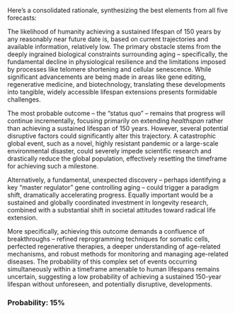 Here’s a consolidated rationale, synthesizing the best elements from all five forecasts:

The likelihood of humanity achieving a sustained lifespan of 150 years by any reasonably near future date is, based on current trajectories and available information, relatively low. The primary obstacle stems from the deeply ingrained biological constraints surrounding aging – specifically, the fundamental decline in physiological resilience and the limitations imposed by processes like telomere shortening and cellular senescence. While significant advancements are being made in areas like gene editing, regenerative medicine, and biotechnology, translating these developments into tangible, widely accessible lifespan extensions presents formidable challenges.

The most probable outcome – the “status quo” – remains that progress will continue incrementally, focusing primarily on extending *healthspan* rather than achieving a sustained lifespan of 150 years. However, several potential disruptive factors could significantly alter this trajectory. A catastrophic global event, such as a novel, highly resistant pandemic or a large-scale environmental disaster, could severely impede scientific research and drastically reduce the global population, effectively resetting the timeframe for achieving such a milestone.

Alternatively, a fundamental, unexpected discovery – perhaps identifying a key “master regulator” gene controlling aging – could trigger a paradigm shift, dramatically accelerating progress. Equally important would be a sustained and globally coordinated investment in longevity research, combined with a substantial shift in societal attitudes toward radical life extension. 

More specifically, achieving this outcome demands a confluence of breakthroughs – refined reprogramming techniques for somatic cells, perfected regenerative therapies, a deeper understanding of age-related mechanisms, and robust methods for monitoring and managing age-related diseases.  The probability of this complex set of events occurring simultaneously within a timeframe amenable to human lifespans remains uncertain, suggesting a low probability of achieving a sustained 150-year lifespan without unforeseen, and potentially disruptive, developments.

### Probability: 15%